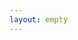 ```yaml
---
layout: empty
---
```


<script setup>
import EcosystemList from '../.vitepress/theme/components/EcosystemList.vue'
</script>

<EcosystemList />